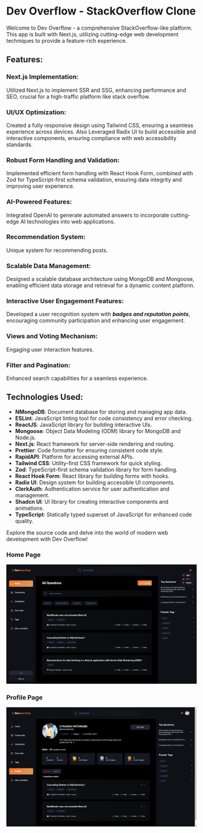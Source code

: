# Dev Overflow - StackOverflow Clone

Welcome to Dev Overflow - a comprehensive StackOverflow-like platform. This app is built with Next.js, utilizing cutting-edge web development techniques to provide a feature-rich experience.

## Features:
### Next.js Implementation: 
 Utilized Next.js to implement SSR and SSG, enhancing performance and SEO, crucial for a high-traffic platform like stack overflow.
### UI/UX Optimization: 
 Created a fully responsive design using Tailwind CSS, ensuring a seamless experience across devices. Also Leveraged Radix UI to build accessible and interactive components, ensuring compliance with web accessibility standards.
### Robust Form Handling and Validation:
 Implemented efficient form handling with React Hook Form, combined with Zod for TypeScript-first schema validation, ensuring data integrity and improving user experience.
### AI-Powered Features:
 Integrated OpenAI to generate automated answers to incorporate cutting-edge AI technologies into web applications.
### Recommendation System:
 Unique system for recommending posts.
### Scalable Data Management:
 Designed a scalable database architecture using MongoDB and Mongoose, enabling efficient data storage and retrieval for a dynamic content platform.
### Interactive User Engagement Features:
 Developed a user recognition system with ***badges and reputation points***, encouraging community participation and enhancing user engagement.
### Views and Voting Mechanism:
 Engaging user interaction features.
### Filter and Pagination:
 Enhanced search capabilities for a seamless experience.

## Technologies Used:

- **NMongoDB**: Document database for storing and managing app data.
- **ESLint**: JavaScript linting tool for code consistency and error checking.
- **ReactJS**: JavaScript library for building interactive UIs.
- **Mongoose**: Object Data Modeling (ODM) library for MongoDB and Node.js.
- **Next.js**: React framework for server-side rendering and routing.
- **Prettier**: Code formatter for ensuring consistent code style.
- **RapidAPI**: Platform for accessing external APIs.
- **Tailwind CSS**: Utility-first CSS framework for quick styling.
- **Zod**: TypeScript-first schema validation library for form handling.
- **React Hook Form**: React library for building forms with hooks.
- **Radix UI**: Design system for building accessible UI components.
- **ClerkAuth**: Authentication service for user authentication and management.
- **Shadcn UI**: UI library for creating interactive components and animations.
- **TypeScript**: Statically typed superset of JavaScript for enhanced code quality.

Explore the source code and delve into the world of modern web development with Dev Overflow!

### Home Page

![Home Page](./assets//home_page.png)

### Profile Page

![Profile Page](./assets/profile_page.png)

